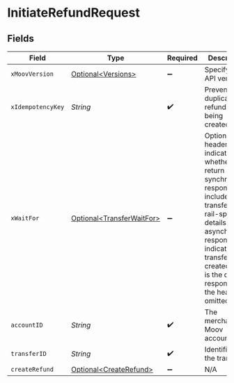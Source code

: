 # InitiateRefundRequest


## Fields

| Field                                                                                                                                                                                                                                                   | Type                                                                                                                                                                                                                                                    | Required                                                                                                                                                                                                                                                | Description                                                                                                                                                                                                                                             |
| ------------------------------------------------------------------------------------------------------------------------------------------------------------------------------------------------------------------------------------------------------- | ------------------------------------------------------------------------------------------------------------------------------------------------------------------------------------------------------------------------------------------------------- | ------------------------------------------------------------------------------------------------------------------------------------------------------------------------------------------------------------------------------------------------------- | ------------------------------------------------------------------------------------------------------------------------------------------------------------------------------------------------------------------------------------------------------- |
| `xMoovVersion`                                                                                                                                                                                                                                          | [Optional\<Versions>](../../models/components/Versions.md)                                                                                                                                                                                              | :heavy_minus_sign:                                                                                                                                                                                                                                      | Specify an API version.                                                                                                                                                                                                                                 |
| `xIdempotencyKey`                                                                                                                                                                                                                                       | *String*                                                                                                                                                                                                                                                | :heavy_check_mark:                                                                                                                                                                                                                                      | Prevents duplicate refunds from being created.                                                                                                                                                                                                          |
| `xWaitFor`                                                                                                                                                                                                                                              | [Optional\<TransferWaitFor>](../../models/components/TransferWaitFor.md)                                                                                                                                                                                | :heavy_minus_sign:                                                                                                                                                                                                                                      | Optional header that indicates whether to return a synchronous response that includes full transfer and rail-specific details or an <br/>asynchronous response indicating the transfer was created (this is the default response if the header is omitted). |
| `accountID`                                                                                                                                                                                                                                             | *String*                                                                                                                                                                                                                                                | :heavy_check_mark:                                                                                                                                                                                                                                      | The merchant's Moov account ID.                                                                                                                                                                                                                         |
| `transferID`                                                                                                                                                                                                                                            | *String*                                                                                                                                                                                                                                                | :heavy_check_mark:                                                                                                                                                                                                                                      | Identifier for the transfer.                                                                                                                                                                                                                            |
| `createRefund`                                                                                                                                                                                                                                          | [Optional\<CreateRefund>](../../models/components/CreateRefund.md)                                                                                                                                                                                      | :heavy_minus_sign:                                                                                                                                                                                                                                      | N/A                                                                                                                                                                                                                                                     |